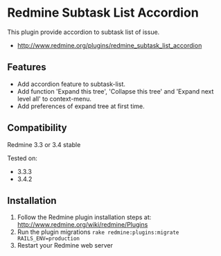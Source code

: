 # Redmine Subtask List Accordion

This plugin provide accordion to subtask list of issue.

* http://www.redmine.org/plugins/redmine_subtask_list_accordion

## Features

* Add accordion feature to subtask-list.
* Add function 'Expand this tree', 'Collapse this tree' and 'Expand next level all' to context-menu.
* Add preferences of expand tree at first time.

## Compatibility

Redmine 3.3 or 3.4 stable

Tested on:
* 3.3.3
* 3.4.2

## Installation

1. Follow the Redmine plugin installation steps at: http://www.redmine.org/wiki/redmine/Plugins
2. Run the plugin migrations `rake redmine:plugins:migrate RAILS_ENV=production`
3. Restart your Redmine web server
